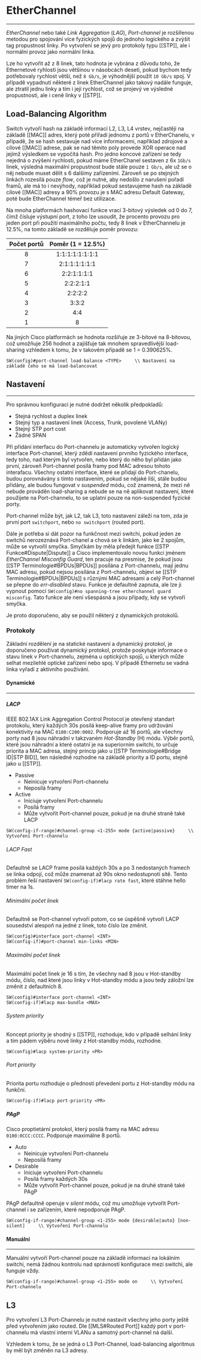# EtherChannel
---

*EtherChannel* nebo také *Link Aggregation* (*LAG*), *Port-channel* je rozšířenou metodou pro spojování více fyzických spojů do jednoho logického a zvýšit tag propustnost linky.
Po vytvoření se jevý pro protokoly typu [[STP]], ale i normální provoz jako normální linka. 

Lze ho vytvořit až z 8 linek, tato hodnota je vybrána z důvodu toho, že Ethernetové ryhlosti jsou většinou v násobcách deseti, pokud bychom tedy potřebovaly rychlost větší, než `8 Gb/s`, je výhodnější použít `10 Gb/s` spoj.
V případě vypadnutí některé z linek EtherChannel jako takový nadále funguje, ale ztratil jednu linky a tím i její rychlost, což se projevý ve výsledné propustnosti, ale i ceně linky v [[STP]].

## Load-Balancing Algorithm

Switch vytvoří hash na základě informací L2, L3, L4 vrstev, nejčastěji na základě [[MAC]] adres, který poté přiřadí jednomu z portů v EtherChanelu, v případě, že se hash sestavuje nad více informacemi, například zdrojové a cílové [[MAC]] adrese, pak se nad těmito poly provede XOR operace nad jejímž výsledkem se vypočítá hash.
Pro jedno koncové zařízení se tedy nejedná o zvýšení rychlosti, pokud máme EtherChanel sestaven z 6x `1Gb/s` linek, výsledná maximální propustnost bude stále pouze `1 Gb/s`, ale už se o něj nebude muset dělit s 6 dalšímy zařízeními.
Zároveň se po stejných linkách rozesílá pouze *flow*, což je nutné, aby nedošlo z narušení pořadí framů, ale má to i nevýhody, například pokud sestavujeme hash na základě cílové [[MAC]] adresy a 90% provozu je s MAC adresu Default Gateway, poté bude EtherChannel témeř bez utilizace.

Na mnoha platformách hashovací funkce vrací 3-bitový výsledek od 0 do 7, čímž čísluje výstupní port, z toho lze usoudit, že procento provozu pro jeden port při použití maximálního počtu, tedy 8 linek v EtherChannelu je 12.5%, na tomto základě se rozděluje poměr provozu:

|Počet portů|Poměr (1 = 12.5%)|
|:-:|:-:|
|8|1:1:1:1:1:1:1:1|
|7|2:1:1:1:1:1:1|
|6|2:2:1:1:1:1|
|5|2:2:2:1:1|
|4|2:2:2:2|
|3|3:3:2|
|2|4:4|
|1|8|

Na jiných Cisco platformách se hodnota rozšiřuje ze 3-bitové na 8-bitovou, což umožňuje 256 hodnot a zajišťuje tak mnohem spravedlivější load-sharing vzhledem k tomu, že v takovém případě se 1 = 0.390625%.

```
SW(config)#port-channel load-balance <TYPE>     \\ Nastavení na základě čeho se má load-balancovat
```

## Nastavení
---

Pro správnou konfiguraci je nutné dodržet několik předpokladů:

- Stejná rychlost a duplex linek
- Stejný typ a nastavení linek (Access, Trunk, povolené VLANy)
- Stejný STP port cost
- Žádné SPAN

Při přidání interfacu do Port-channelu je automaticky vytvořen logický interface Port-channel, který zdědí nastavení prvního fyzického interface, tedy toho, nad kterým byl vytvořen, nebo který do něho byl přidán jako první, zároveň Port-channel posílá framy pod MAC adresou tohoto interafacu.
Všechny ostatní interface, které se přidají do Port-chanelu, budou porovnávány s tímto nastavením, pokud se nějaké liší, stále budou přidány, ale budou fungovat v *suspended* módu, což znamená, že mezi ně nebude prováděn load-sharing a nebude se na ně aplikovat nastavení, které použijete na Port-channelu, to se uplatní pouze na non-suspended fyzické porty.

Port-channel může být, jak L2, tak L3, toto nastavení záleží na tom, zda je první port `switchport`, nebo `no switchport` (routed port).

Dále je potřeba si dát pozor na funkčnost mezi switchi, pokud jeden ze switchů nerozeznává Port-chanel a chová se k linkám, jako ke 2 spojům, může se vytvořil smyčka.
Smyčkám by měla předejít funkce [[STP Funkce#Dispute|Dispute]] a Cisco implementovalo novou funkci jménem *EtherChannel Misconfig Guard*, ten pracuje na presmise, že pokud jsou [[STP Terminologie#BPDUs|BPDUs]] posílána z Port-channelu, mají jednu MAC adresu, pokud nejsou posílána z Port-channelu, objeví se [[STP Terminologie#BPDUs|BPDUs]] s různými MAC adresami a celý Port-channel se přepne do *err-disabled* stavu. Funkce je defaultně zapnuta, ale lze ji vypnout pomocí `SW(config)#no spanning-tree etherchannel guard misconfig`.
Tato funkce ale není všespásná a jsou případy, kdy se vytvoří smyčka.

Je proto doporučeno, aby se použil některý z dynamických protokolů.

### Protokoly

Základní rozdělení je na statické nastavení a dynamický protokol, je doporučeno používat dynamický protokol, protože poskytuje informace o stavu linek v Port-channelu, zejména u optických spojů, u kterých může selhat mezilehlé optické zařízení nebo spoj. V případě Ethernetu se vadná linka vyřadí z aktivního používání.

#### Dynamické
---

##### LACP

IEEE 802.1AX Link Aggregation Control Protocol je otevřený standart protokolu, který každých 30s posílá keep-alive framy pro udržování konektivity na MAC `0180:C200:0002`.
Podporuje až 16 portů, ale všechny porty nad 8 jsou náhradní v takzvaném *Hot-Standby* (H) módu. Výběr portů, které jsou náhradní a které ostatní je na superiorním switchi, to určuje priorita a MAC adresa, stejný princip jako u [[STP Terminologie#Bridge ID|STP BID]], ten následně rozhodne na základě priority a ID portu, stejně jako u [[STP]].

- Passive
  - Neinicuje vytvoření Port-channelu 
  - Neposílá framy
- Active
  - Iniciuje vytvoření Port-channelu
  - Posílá framy
  - Může vytvořit Port-channel pouze, pokud je na druhé straně také LACP

```
SW(config-if-range)#channel-group <1-255> mode {active|passive}     \\ Vytvoření Port-channelu
```

###### LACP Fast

Defaultně se LACP frame posílá každých 30s a po 3 nedostaných framech se linka odpojí, což může znamenat až 90s okno nedostupnoti sítě.
Tento problém řeší nastavení `SW(config-if)#lacp rate fast`, které stáhne hello timer na 1s.

###### Minimální počet linek

Defaultně se Port-channel vytvoří potom, co se úspěšně vytvoří LACP sousedství alespoň na jedné z linek, toto číslo lze změnit.

```
SW(config)#interface port-channel <INT>
SW(config-if)#port-channel min-links <MIN>
```

###### Maximální počet linek

Maximální počet linek je 16 s tím, že všechny nad 8 jsou v Hot-standby módu, číslo, nad které jsou linky v Hot-standby módu a jsou tedy záložní lze změnit z defaultních 8.

```
SW(config)#interface port-channel <INT>
SW(config-if)#lacp max-bundle <MAX>
```

###### System priority

Koncept priority je shodný s [[STP]], rozhoduje, kdo v případě selhání linky a tím pádem výběru nové linky z Hot-standby módu, rozhodne.

```
SW(config)#lacp system-priority <PR>
```

###### Port priority

Priorita portu rozhoduje o přednosti převedení portu z Hot-standby módu na funkční.

```
SW(config-if)#lacp port-priority <PR>
```

##### PAgP

Cisco proptietární protokol, který posílá framy na MAC adresu `0100:0CCC:CCCC`.
Podporuje maximálne 8 portů.

- Auto
  - Neinicuje vytvoření Port-channelu 
  - Neposílá framy
- Desirable
    - Iniciuje vytvoření Port-channelu
  - Posílá framy každých 30s
  - Může vytvořit Port-channel pouze, pokud je na druhé straně také PAgP

PAgP defaultně operuje v *silent* módu, což mu umožňuje vytvořit Port-channel i se zařízením, které nepodporuje PAgP.

```
SW(config-if-range)#channel-group <1-255> mode {desirable|auto} [non-silent]     \\ Vytvoření Port-channelu
```

#### Manuální
---

Manuální vytvoří Port-channel pouze na základě informací na lokálním switchi, nemá žádnou kontrolu nad správností konfigurace mezi switchi, ale funguje vždy.

```
SW(config-if-range)#channel-group <1-255> mode on     \\ Vytvoření Port-channelu
```

## L3

Pro vytvoření L3 Port-Channelu je nutné nastavit všechny jeho porty ještě před vytvořením jako routed.
Dle [[MLS#Routed Port]] každý port v port-channelu má vlastní interní VLANu a samotný port-channel ná další.

Vzhledem k tomu, že se jedná o L3 Port-Channel, load-balancing algoritmus by měl být změněn na L3 adresy. 